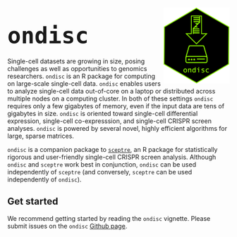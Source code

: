 
<div style="margin-top: 5px;">

<img src="man/figures/hex.png" align="right" width="150"/>

</div>

## <span style="font-size:60px;">`ondisc`</span>

Single-cell datasets are growing in size, posing challenges as well as
opportunities to genomics researchers. `ondisc` is an R package for
computing on large-scale single-cell data. `ondisc` enables users to
analyze single-cell data out-of-core on a laptop or distributed across
multiple nodes on a computing cluster. In both of these settings
`ondisc` requires only a few gigabytes of memory, even if the input data
are tens of gigabytes in size. `ondisc` is oriented toward single-cell
differential expression, single-cell co-expresssion, and single-cell
CRISPR screen analyses. `ondisc` is powered by several novel, highly
efficient algorithms for large, sparse matrices.

`ondisc` is a companion package to
[`sceptre`](https://katsevich-lab.github.io/sceptre/), an R package for
statistically rigorous and user-friendly single-cell CRISPR screen
analysis. Although `ondisc` and `sceptre` work best in conjunction,
`ondisc` can be used independently of `sceptre` (and conversely,
`sceptre` can be used independently of `ondisc`).

## Get started

We recommend getting started by reading the `ondisc` vignette. Please
submit issues on the `ondisc` [Github
page](https://github.com/timothy-barry/ondisc/issues).
